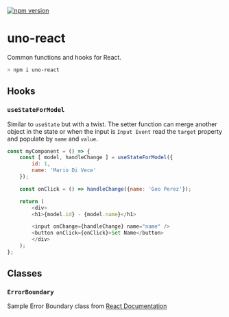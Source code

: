 [![npm version](https://badge.fury.io/js/uno-react.svg)](https://badge.fury.io/js/uno-react)

# uno-react
Common functions and hooks for React.

```bash
> npm i uno-react
```

## Hooks

### `useStateForModel`

Similar to `useState` but with a twist. The setter function can merge another object in the state or when the input is `Input Event` read the `target` property and populate by `name` and `value`.

```javascript
const myComponent = () => {
    const [ model, handleChange ] = useStateForModel({
        id: 1,
        name: 'Mario Di Vece'
    });

    const onClick = () => handleChange({name: 'Geo Perez'});

    return (
        <div>
        <h1>{model.id} - {model.name}</h1>

        <input onChange={handleChange} name="name" />
        <button onClick={onClick}>Set Name</button>
        </div>
    );
};
```

## Classes

### `ErrorBoundary`

Sample Error Boundary class from [React Documentation](https://reactjs.org/docs/error-boundaries.html)